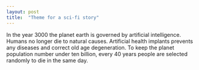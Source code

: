 ```yaml
---
layout: post
title:  "Theme for a sci-fi story"
---
```


In the year 3000 the planet earth is governed by artificial intelligence.
Humans no longer die to natural causes. Artificial health implants prevents any diseases and correct old age degeneration.
To keep the planet population number under ten billion, every 40 years people are selected randomly to die in the same day.
